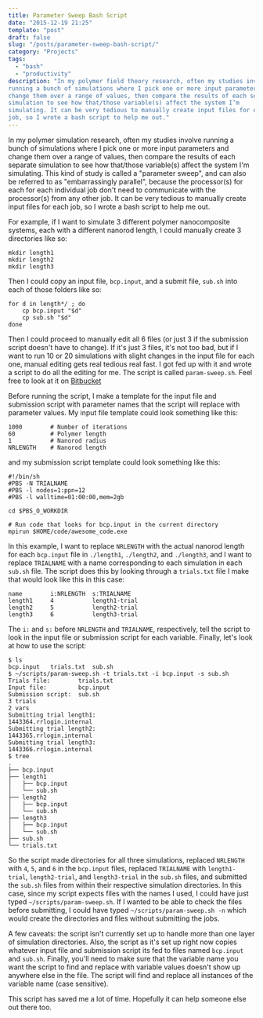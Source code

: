 ```yaml
---
title: Parameter Sweep Bash Script
date: "2015-12-19 21:25"
template: "post"
draft: false
slug: "/posts/parameter-sweep-bash-script/"
category: "Projects"
tags:
  - "bash"
  - "productivity"
description: "In my polymer field theory research, often my studies involve
running a bunch of simulations where I pick one or more input parameters and
change them over a range of values, then compare the results of each separate
simulation to see how that/those variable(s) affect the system I’m
simulating. It can be very tedious to manually create input files for each
job, so I wrote a bash script to help me out."
---
```


In my polymer simulation research, often my studies involve running a bunch
of simulations where I pick one or more input parameters and change them over
a range of values, then compare the results of each separate simulation to
see how that/those variable(s) affect the system I'm simulating. This kind of
study is called a "parameter sweep", and can also be referred to as
"embarrassingly parallel", because the processor(s) for each for each
individual job don't need to communicate with the processor(s) from any other
job. It can be very tedious to manually create input files for each job, so I
wrote a bash script to help me out.

For example, if I want to simulate 3 different polymer nanocomposite systems,
each with a different nanorod length, I could manually create 3 directories
like so:

```shell
mkdir length1
mkdir length2
mkdir length3
```

Then I could copy an input file, `bcp.input`, and a submit file, `sub.sh` into
each of those folders like so:

```shell
for d in length*/ ; do
    cp bcp.input "$d"
    cp sub.sh "$d" 
done
```

Then I could proceed to manually edit all 6 files (or just 3 if the
submission script doesn't have to change). If it's just 3 files, it's not too
bad, but if I want to run 10 or 20 simulations with slight changes in the
input file for each one, manual editing gets real tedious real fast. I got
fed up with it and wrote a script to do all the editing for me. The script is
called `param-sweep.sh`. Feel free to look at it on
[Bitbucket](https://bitbucket.org/benlindsay/param-sweep)

Before running the script, I make a template for the input file and
submission script with parameter names that the script will replace with
parameter values. My input file template could look something like this:

```shell
1000        # Number of iterations
60          # Polymer length
1           # Nanorod radius
NRLENGTH    # Nanorod length
```

and my submission script template could look something like this:

```shell
#!/bin/sh
#PBS -N TRIALNAME
#PBS -l nodes=1:ppn=12
#PBS -l walltime=01:00:00,mem=2gb

cd $PBS_O_WORKDIR

# Run code that looks for bcp.input in the current directory
mpirun $HOME/code/awesome_code.exe
```

In this example, I want to replace `NRLENGTH` with the actual nanorod length
for each `bcp.input` file in `./length1`, `./length2`, and `./length3`, and I
want to replace `TRIALNAME` with a name corresponding to each simulation in
each `sub.sh` file. The script does this by looking through a `trials.txt`
file I make that would look like this in this case:

```
name        i:NRLENGTH  s:TRIALNAME
length1     4           length1-trial
length2     5           length2-trial
length3     6           length3-trial
```

The `i:` and `s:` before `NRLENGTH` and `TRIALNAME`, respectively, tell the
script to look in the input file or submission script for each variable.
Finally, let's look at how to use the script:

```shell
$ ls
bcp.input   trials.txt  sub.sh
$ ~/scripts/param-sweep.sh -t trials.txt -i bcp.input -s sub.sh
Trials file:        trials.txt
Input file:         bcp.input
Submission script:  sub.sh
3 trials
2 vars
Submitting trial length1:
1443364.rrlogin.internal
Submitting trial length2:
1443365.rrlogin.internal
Submitting trial length3:
1443366.rrlogin.internal
$ tree
.
├── bcp.input
├── length1
│   ├── bcp.input
│   └── sub.sh
├── length2
│   ├── bcp.input
│   └── sub.sh
├── length3
│   ├── bcp.input
│   └── sub.sh
├── sub.sh
└── trials.txt
```

So the script made directories for all three simulations, replaced `NRLENGTH`
with `4`, `5`, and `6` in the `bcp.input` files, replaced `TRIALNAME` with
`length1-trial`, `length2-trial`, and `length3-trial` in the `sub.sh` files,
and submitted the `sub.sh` files from within their respective simulation
directories. In this case, since my script expects files with the names I
used, I could have just typed `~/scripts/param-sweep.sh`. If I wanted to be
able to check the files before submitting, I could have typed
`~/scripts/param-sweep.sh -n` which would create the directories and files
without submitting the jobs.

A few caveats: the script isn't currently set up to handle more than one
layer of simulation directories. Also, the script as it's set up right now
copies whatever input file and submission script its fed to files named
`bcp.input` and `sub.sh`. Finally, you'll need to make sure that the variable
name you want the script to find and replace with variable values doesn't
show up anywhere else in the file. The script will find and replace all
instances of the variable name (case sensitive).

This script has saved me a lot of time. Hopefully it can help someone else
out there too.
